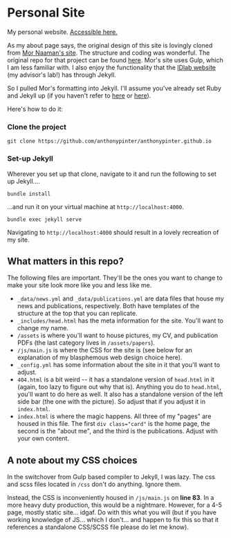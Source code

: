 # Personal Site

My personal website. [Accessible here.](https://anthonypinter.com)

As my about page says, the original design of this site is lovingly cloned from [Mor Naaman's site](http://mornaaman.com). The structure and coding was wonderful. The original repo for that project can be found [here](https://github.com/sTechLab/mornaaman.com). Mor's site uses Gulp, which I am less familiar with. I also enjoy the functionality that the [IDlab website](https://cmci.colorado.edu/idlab/) (my advisor's lab!) has through Jekyll.

So I pulled Mor's formatting into Jekyll. I'll assume you've already set Ruby and Jekyll up (if you haven't refer to [here](https://jekyllrb.com/docs/installation/) or [here](https://jekyllrb.com/docs/)).

Here's how to do it:

### Clone the project

    git clone https://github.com/anthonypinter/anthonypinter.github.io

### Set-up Jekyll

Wherever you set up that clone, navigate to it and run the following to set up Jekyll....

````
bundle install
````

...and run it on your virtual machine at `http://localhost:4000`.
````
bundle exec jekyll serve
````

Navigating to `http://localhost:4000` should result in a lovely recreation of my site.

## What matters in this repo?

The following files are important. They'll be the ones you want to change to make your site look more like you and less like me.

* `_data/news.yml` and `_data/publications.yml` are data files that house my news and publications, respectively. Both have templates of the structure at the top that you can replicate.
* `_includes/head.html` has the meta information for the site. You'll want to change my name.
* `/assets` is where you'll want to house pictures, my CV, and publication PDFs (the last category lives in `/assets/papers`).
* `/js/main.js` is where the CSS for the site is (see below for an explanation of my blasphemous web design choice here).
* `_config.yml` has some information about the site in it that you'll want to adjust.
* `404.html` is a bit weird -- it has a standalone version of `head.html` in it (again, too lazy to figure out why that is). Anything you do to `head.html`, you'll want to do here as well. It also has a standalone version of the left side bar (the one with the picture). So adjust that if you adjust it in `index.html`.
* `index.html` is where the magic happens. All three of my "pages" are housed in this file. The first `div class="card"` is the home page, the second is the "about me", and the third is the publications. Adjust with your own content.

## A note about my CSS choices

In the switchover from Gulp based compiler to Jekyll, I was lazy. The css and scss files located in `/css` don't do anything. Ignore them.

Instead, the CSS is inconveniently housed in `/js/main.js` on **line 83**. In a more heavy duty production, this would be a nightmare. However, for a 4-5 page, mostly static site... idgaf. Do with this what you will (but if you have working knowledge of JS... which I don't... and happen to fix this so that it references a standalone CSS/SCSS file please do let me know).
